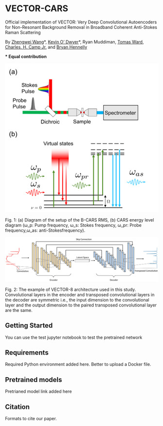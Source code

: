 # VECTOR-CARS
Official implementation of VECTOR: Very Deep Convolutional Autoencoders for Non-Resonant Background Removal in Broadband Coherent Anti-Stokes Raman Scattering 

By [Zhengwei Wang](https://villawang.github.io/)\*, [Kevin O’ Dwyer](https://www.maynoothuniversity.ie/people/kevin-o-dwyer)\*, Ryan Muddiman, [Tomas Ward](https://www.computing.dcu.ie/~tward/), [Charles. H. Camp Jr.](https://scholar.google.com/citations?user=FuQ26PQAAAAJ&hl=en) and [Bryan Hennelly](https://scholar.google.com/citations?user=UwRiAWAAAAAJ&hl=en)

**\* Equal contribution**

<p align="center"><img src="./imgs/Figure 1.png" width="600px"></img> 

Fig. 1: (a) Diagram of the setup of the B-CARS RMS, (b) CARS energy level diagram (ω_p: Pump frequency, ω_s: Stokes frequency, ω_pr: Probe frequency,ω_as: anti-Stokesfrequency).

<p align="center"><img src="./imgs/CAE_architecture-1.png" width="800px"></img> 

Fig. 2: The example of VECTOR-8 architecture used in this study. Convolutional layers in the encoder and transposed convolutional layers in the decoder are symmetric i.e., the input dimension to the convolutional layer and the output dimension to the paired transposed convolutional layer are the same.


## Getting Started 
You can use the test jupyter notebook to test the pretrained network

## Requirements 
Required Python environment added here. Better to upload a Docker file.


## Pretrained models
Pretrianed model link added here


## Citation
Formats to cite our paper.
